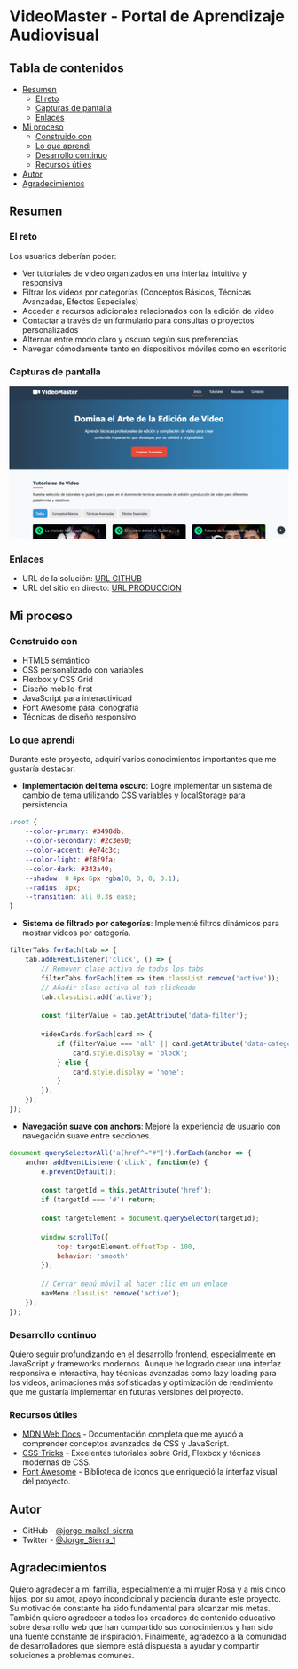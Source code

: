 # VideoMaster - Portal de Aprendizaje Audiovisual

## Tabla de contenidos

- [Resumen](#resumen)
  - [El reto](#el-reto)
  - [Capturas de pantalla](#capturas-de-pantalla)
  - [Enlaces](#enlaces)
- [Mi proceso](#mi-proceso)
  - [Construido con](#construido-con)
  - [Lo que aprendí](#lo-que-aprendí)
  - [Desarrollo continuo](#desarrollo-continuo)
  - [Recursos útiles](#recursos-útiles)
- [Autor](#autor)
- [Agradecimientos](#agradecimientos)

## Resumen

### El reto

Los usuarios deberían poder:

- Ver tutoriales de video organizados en una interfaz intuitiva y responsiva
- Filtrar los videos por categorías (Conceptos Básicos, Técnicas Avanzadas, Efectos Especiales)
- Acceder a recursos adicionales relacionados con la edición de video
- Contactar a través de un formulario para consultas o proyectos personalizados
- Alternar entre modo claro y oscuro según sus preferencias
- Navegar cómodamente tanto en dispositivos móviles como en escritorio

### Capturas de pantalla

![Vista previa del diseño en escritorio](desktop-preview.png)

### Enlaces

- URL de la solución: [URL GITHUB](https://github.com/jorge-maikel-sierra/video-compilation-page)
- URL del sitio en directo: [URL PRODUCCION](https://jorge-maikel-sierra.github.io/video-compilation-page/)

## Mi proceso

### Construido con

- HTML5 semántico
- CSS personalizado con variables
- Flexbox y CSS Grid
- Diseño mobile-first
- JavaScript para interactividad
- Font Awesome para iconografía
- Técnicas de diseño responsivo

### Lo que aprendí

Durante este proyecto, adquirí varios conocimientos importantes que me gustaría destacar:

- **Implementación del tema oscuro**: Logré implementar un sistema de cambio de tema utilizando CSS variables y localStorage para persistencia.

```css
:root {
    --color-primary: #3498db;
    --color-secondary: #2c3e50;
    --color-accent: #e74c3c;
    --color-light: #f8f9fa;
    --color-dark: #343a40;
    --shadow: 0 4px 6px rgba(0, 0, 0, 0.1);
    --radius: 8px;
    --transition: all 0.3s ease;
}
```

- **Sistema de filtrado por categorías**: Implementé filtros dinámicos para mostrar videos por categoría.

```javascript
filterTabs.forEach(tab => {
    tab.addEventListener('click', () => {
        // Remover clase activa de todos los tabs
        filterTabs.forEach(item => item.classList.remove('active'));
        // Añadir clase activa al tab clickeado
        tab.classList.add('active');
        
        const filterValue = tab.getAttribute('data-filter');
        
        videoCards.forEach(card => {
            if (filterValue === 'all' || card.getAttribute('data-category') === filterValue) {
                card.style.display = 'block';
            } else {
                card.style.display = 'none';
            }
        });
    });
});
```

- **Navegación suave con anchors**: Mejoré la experiencia de usuario con navegación suave entre secciones.

```javascript
document.querySelectorAll('a[href^="#"]').forEach(anchor => {
    anchor.addEventListener('click', function(e) {
        e.preventDefault();
        
        const targetId = this.getAttribute('href');
        if (targetId === '#') return;
        
        const targetElement = document.querySelector(targetId);
        
        window.scrollTo({
            top: targetElement.offsetTop - 100,
            behavior: 'smooth'
        });
        
        // Cerrar menú móvil al hacer clic en un enlace
        navMenu.classList.remove('active');
    });
});
```

### Desarrollo continuo

Quiero seguir profundizando en el desarrollo frontend, especialmente en JavaScript y frameworks modernos. Aunque he logrado crear una interfaz responsiva e interactiva, hay técnicas avanzadas como lazy loading para los videos, animaciones más sofisticadas y optimización de rendimiento que me gustaría implementar en futuras versiones del proyecto.

### Recursos útiles

- [MDN Web Docs](https://developer.mozilla.org/es/) - Documentación completa que me ayudó a comprender conceptos avanzados de CSS y JavaScript.
- [CSS-Tricks](https://css-tricks.com/) - Excelentes tutoriales sobre Grid, Flexbox y técnicas modernas de CSS.
- [Font Awesome](https://fontawesome.com/) - Biblioteca de iconos que enriqueció la interfaz visual del proyecto.

## Autor

- GitHub - [@jorge-maikel-sierra](https://github.com/jorge-maikel-sierra)
- Twitter - [@Jorge_Sierra_1](https://x.com/Jorge_Sierra_1)

## Agradecimientos

Quiero agradecer a mi familia, especialmente a mi mujer Rosa y a mis cinco hijos, por su amor, apoyo incondicional y paciencia durante este proyecto. Su motivación constante ha sido fundamental para alcanzar mis metas. También quiero agradecer a todos los creadores de contenido educativo sobre desarrollo web que han compartido sus conocimientos y han sido una fuente constante de inspiración. Finalmente, agradezco a la comunidad de desarrolladores que siempre está dispuesta a ayudar y compartir soluciones a problemas comunes.